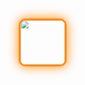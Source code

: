 <div style="display: flex; gap: 15px;">
  <img src="https://github.com/user-attachments/assets/a7875628-34de-40c6-a482-4548de90e6ba" width="100" style="
    border-radius: 15px;
    border: 4px solid #ff8800;
    box-shadow: 0 0 25px #ff8800;">
</div>
